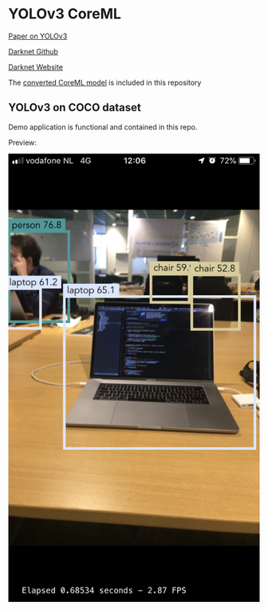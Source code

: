 # YOLOv3 CoreML

[Paper on YOLOv3](https://arxiv.org/abs/1804.02767)

[Darknet Github](https://github.com/pjreddie/darknet)

[Darknet Website](https://pjreddie.com/darknet/)

The [converted CoreML model](https://github.com/0xPr0xy/YOLO-v3-COCO-CoreML/blob/master/YOLO-CoreML/yolo.mlmodel) is included in this repository

## YOLOv3 on COCO dataset

Demo application is functional and contained in this repo.

Preview:

![](preview.png)

